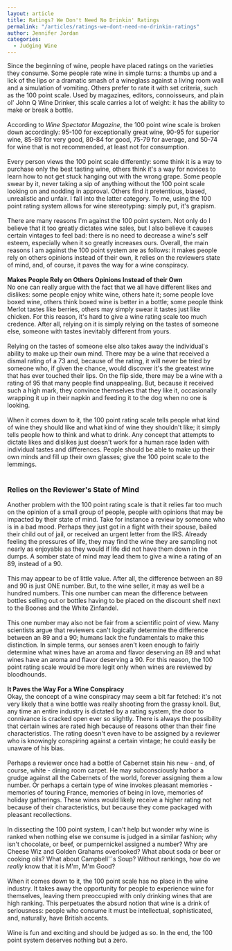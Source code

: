 ```yaml
---
layout: article
title: Ratings? We Don't Need No Drinkin' Ratings
permalink: "/articles/ratings-we-dont-need-no-drinkin-ratings"
author: Jennifer Jordan
categories:
  - Judging Wine
---
```


<p>Since the beginning of wine, people have placed ratings on the varieties they consume. Some people rate wine in simple turns: a thumbs up and a lick of the lips or a dramatic smash of a wineglass against a living room wall and a simulation of vomiting. Others prefer to rate it with set criteria, such as the 100 point scale. Used by magazines, editors, connoisseurs, and plain ol' John Q Wine Drinker, this scale carries a lot of weight: it has the ability to make or break a bottle. <br>
<br>
According to <i>Wine Spectator Magazine</i>, the 100 point wine scale is broken down accordingly: 95-100 for exceptionally great wine, 90-95 for superior wine, 85-89 for very good, 80-84 for good, 75-79 for average, and 50-74 for wine that is not recommended, at least not for consumption. <br>
<br>
Every person views the 100 point scale differently: some think it is a way to purchase only the best tasting wine, others think it's a way for novices to learn how to not get stuck hanging out with the wrong grape. Some people swear by it, never taking a sip of anything without the 100 point scale looking on and nodding in approval. Others find it pretentious, biased, unrealistic and unfair. I fall into the latter category. To me, using the 100 point rating system allows for wine stereotyping: simply put, it's grapism. <br>
<br>
There are many reasons I'm against the 100 point system. Not only do I believe that it too greatly dictates wine sales, but I also believe it causes certain vintages to feel bad: there is no need to decrease a wine's self esteem, especially when it so greatly increases ours. Overall, the main reasons I am against the 100 point system are as follows: it makes people rely on others opinions instead of their own, it relies on the reviewers state of mind, and, of course, it paves the way for a wine conspiracy. <br>
<br>
<b>Makes People Rely on Others Opinions Instead of their Own</b> <br>
No one can really argue with the fact that we all have different likes and dislikes: some people enjoy white wine, others hate it; some people love boxed wine, others think boxed wine is better in a bottle; some people think Merlot tastes like berries, others may simply swear it tastes just like chicken. For this reason, it's hard to give a wine rating scale too much credence. After all, relying on it is simply relying on the tastes of someone else, someone with tastes inevitably different from yours. <br>
<br>
Relying on the tastes of someone else also takes away the individual's ability to make up their own mind. There may be a wine that received a dismal rating of a 73 and, because of the rating, it will never be tried by someone who, if given the chance, would discover it's the greatest wine that has ever touched their lips. On the flip side, there may be a wine with a rating of 95 that many people find unappealing. But, because it received such a high mark, they convince themselves that they like it, occasionally wrapping it up in their napkin and feeding it to the dog when no one is looking. <br>
<br>
When it comes down to it, the 100 point rating scale tells people what kind of wine they should like and what kind of wine they shouldn't like; it simply tells people how to think and what to drink. Any concept that attempts to dictate likes and dislikes just doesn't work for a human race laden with individual tastes and differences. People should be able to make up their own minds and fill up their own glasses; give the 100 point scale to the lemmings. <br>
&nbsp;</p>
<h3>Relies on the Reviewer's State of Mind</h3>
<p>Another problem with the 100 point rating scale is that it relies far too much on the opinion of a small group of people, people with opinions that may be impacted by their state of mind. Take for instance a review by someone who is in a bad mood. Perhaps they just got in a fight with their spouse, bailed their child out of jail, or received an urgent letter from the IRS. Already feeling the pressures of life, they may find the wine they are sampling not nearly as enjoyable as they would if life did not have them down in the dumps. A somber state of mind may lead them to give a wine a rating of an 89, instead of a 90. <br>
<br>
This may appear to be of little value. After all, the difference between an 89 and 90 is just ONE number. But, to the wine seller, it may as well be a hundred numbers. This one number can mean the difference between bottles selling out or bottles having to be placed on the discount shelf next to the Boones and the White Zinfandel. <br>
<br>
This one number may also not be fair from a scientific point of view. Many scientists argue that reviewers can't logically determine the difference between an 89 and a 90; humans lack the fundamentals to make this distinction. In simple terms, our senses aren't keen enough to fairly determine what wines have an aroma and flavor deserving an 89 and what wines have an aroma and flavor deserving a 90. For this reason, the 100 point rating scale would be more legit only when wines are reviewed by bloodhounds. <br>
<br>
<b>It Paves the Way For a Wine Conspiracy</b><br>
Okay, the concept of a wine conspiracy may seem a bit far fetched: it's not very likely that a wine bottle was really shooting from the grassy knoll. But, any time an entire industry is dictated by a rating system, the door to connivance is cracked open ever so slightly. There is always the possibility that certain wines are rated high because of reasons other than their fine characteristics. The rating doesn't even have to be assigned by a reviewer who is knowingly conspiring against a certain vintage; he could easily be unaware of his bias. <br>
<br>
Perhaps a reviewer once had a bottle of Cabernet stain his new - and, of course, white - dining room carpet. He may subconsciously harbor a grudge against all the Cabernets of the world, forever assigning them a low number. Or perhaps a certain type of wine invokes pleasant memories - memories of touring France, memories of being in love, memories of holiday gatherings. These wines would likely receive a higher rating not because of their characteristics, but because they come packaged with pleasant recollections. <br>
<br>
In dissecting the 100 point system, I can't help but wonder why wine is ranked when nothing else we consume is judged in a similar fashion; why isn't chocolate, or beef, or pumpernickel assigned a number? Why are Cheese Wiz and Golden Grahams overlooked? What about soda or beer or cooking oils? What about Campbell'˜s Soup? Without rankings, how do we <i>really</i> know that it is M'm, M'm Good? <br>
<br>
When it comes down to it, the 100 point scale has no place in the wine industry. It takes away the opportunity for people to experience wine for themselves, leaving them preoccupied with only drinking wines that are high ranking. This perpetuates the absurd notion that wine is a drink of seriousness: people who consume it must be intellectual, sophisticated, and, naturally, have British accents. <br>
<br>
Wine is fun and exciting and should be judged as so. In the end, the 100 point system deserves nothing but a zero.</p>







    
